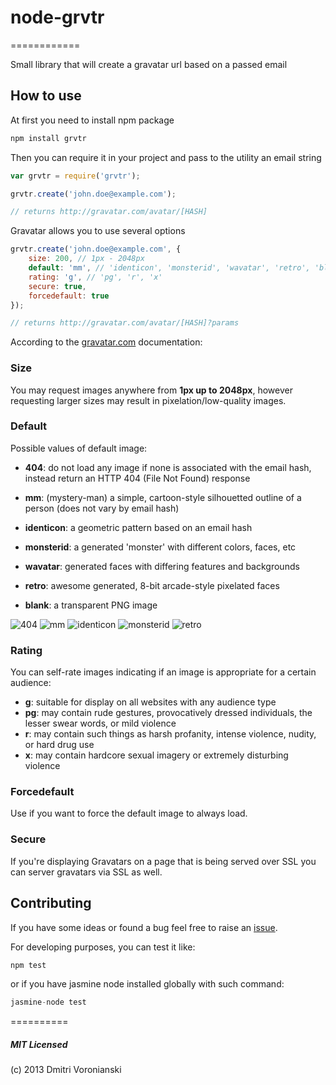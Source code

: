 # node-grvtr
============

Small library that will create a gravatar url based on a passed email

## How to use

At first you need to install npm package

```bash
npm install grvtr
```

Then you can require it in your project and pass to the utility an email string

```javascript
var grvtr = require('grvtr');

grvtr.create('john.doe@example.com'); 

// returns http://gravatar.com/avatar/[HASH]
```

Gravatar allows you to use several options 

```javascript
grvtr.create('john.doe@example.com', { 
	size: 200, // 1px - 2048px
	default: 'mm', // 'identicon', 'monsterid', 'wavatar', 'retro', 'blank' 
	rating: 'g', // 'pg', 'r', 'x'
	secure: true,
	forcedefault: true
});

// returns http://gravatar.com/avatar/[HASH]?params
```

According to the [gravatar.com](http://gravatar.com) documentation:

### Size

You may request images anywhere from **1px up to 2048px**, however requesting larger sizes may result in pixelation/low-quality images.

### Default

Possible values of default image:

- **404**: do not load any image if none is associated with the email hash, instead return an HTTP 404 (File Not Found) response

- **mm**: (mystery-man) a simple, cartoon-style silhouetted outline of a person (does not vary by email hash)

- **identicon**: a geometric pattern based on an email hash

- **monsterid**: a generated 'monster' with different colors, faces, etc

- **wavatar**: generated faces with differing features and backgrounds

- **retro**: awesome generated, 8-bit arcade-style pixelated faces

- **blank**: a transparent PNG image

![404](http://www.gravatar.com/avatar/00000000000000000000000000000000?d=mm&f=y)
![mm](http://www.gravatar.com/avatar/00000000000000000000000000000000?d=identicon&f=y)
![identicon](http://www.gravatar.com/avatar/00000000000000000000000000000000?d=monsterid&f=y)
![monsterid](http://www.gravatar.com/avatar/00000000000000000000000000000000?d=wavatar&f=y)
![retro](http://www.gravatar.com/avatar/00000000000000000000000000000000?d=retro&f=y)

### Rating

You can self-rate images indicating if an image is appropriate for a certain audience:

- **g**: suitable for display on all websites with any audience type
- **pg**: may contain rude gestures, provocatively dressed individuals, the lesser swear words, or mild violence
- **r**: may contain such things as harsh profanity, intense violence, nudity, or hard drug use
- **x**: may contain hardcore sexual imagery or extremely disturbing violence

### Forcedefault

Use if you want to force the default image to always load.

### Secure

If you're displaying Gravatars on a page that is being served over SSL you can server gravatars via SSL as well.

## Contributing

If you have some ideas or found a bug feel free to raise an [issue](https://github.com/voronianski/node-grvtr/issues).

For developing purposes, you can test it like:

```javascript
npm test
```

or if you have jasmine node installed globally with such command:

```javascript
jasmine-node test
```

==========
##### MIT Licensed

(c) 2013 Dmitri Voronianski